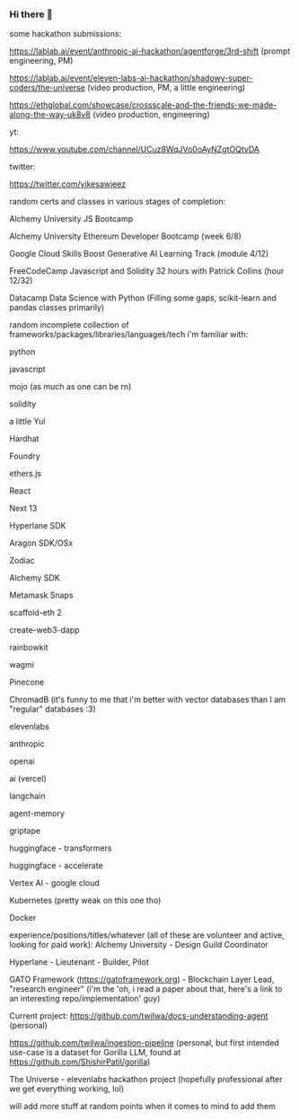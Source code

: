### Hi there 👋

some hackathon submissions:

https://lablab.ai/event/anthropic-ai-hackathon/agentforge/3rd-shift (prompt engineering, PM)

https://lablab.ai/event/eleven-labs-ai-hackathon/shadowy-super-coders/the-universe (video production, PM, a little engineering)

https://ethglobal.com/showcase/crossscale-and-the-friends-we-made-along-the-way-uk8v8 (video production, engineering)


yt:

https://www.youtube.com/channel/UCuz8WqJVo0oAyNZgtOQtvDA


twitter:

https://twitter.com/yikesawjeez


random certs and classes in various stages of completion:

Alchemy University JS Bootcamp

Alchemy University Ethereum Developer Bootcamp (week 6/8)

Google Cloud Skills Boost Generative AI Learning Track (module 4/12)

FreeCodeCamp Javascript and Solidity 32 hours with Patrick Collins (hour 12/32)

Datacamp Data Science with Python (Filling some gaps, scikit-learn and pandas classes primarily)


random incomplete collection of frameworks/packages/libraries/languages/tech i'm familiar with:

python

javascript

mojo (as much as one can be rn)

solidity

a little Yul


Hardhat

Foundry

ethers.js


React

Next 13


Hyperlane SDK

Aragon SDK/OSx

Zodiac

Alchemy SDK

Metamask Snaps


scaffold-eth 2

create-web3-dapp

rainbowkit

wagmi


Pinecone

ChromadB  (it's funny to me that i'm better with vector databases than I am "regular" databases :3)


elevenlabs

anthropic

openai

ai (vercel)

langchain

agent-memory

griptape

huggingface - transformers

huggingface - accelerate


Vertex AI - google cloud

Kubernetes (pretty weak on this one tho)

Docker


experience/positions/titles/whatever (all of these are volunteer and active, looking for paid work):
Alchemy University - Design Guild Coordinator

Hyperlane - Lieutenant - Builder, Pilot

GATO Framework (https://gatoframework.org) - Blockchain Layer Lead, "research engineer" (i'm the 'oh, i read a paper about that, here's a link to an interesting repo/implementation' guy)


Current project:
https://github.com/twilwa/docs-understanding-agent (personal)

https://github.com/twilwa/ingestion-pipeline (personal, but first intended use-case is a dataset for Gorilla LLM, found at https://github.com/ShishirPatil/gorilla)

The Universe - elevenlabs hackathon project (hopefully professional after we get everything working, lol)


will add more stuff at random points when it comes to mind to add them



<!--
**twilwa/twilwa** is a ✨ _special_ ✨ repository because its `README.md` (this file) appears on your GitHub profile.

Here are some ideas to get you started:

- 🔭 I’m currently working on ...
- 🌱 I’m currently learning ...
- 👯 I’m looking to collaborate on ...
- 🤔 I’m looking for help with ...
- 💬 Ask me about ...
- 📫 How to reach me: ...
- 😄 Pronouns: ...
- ⚡ Fun fact: ...
-->

